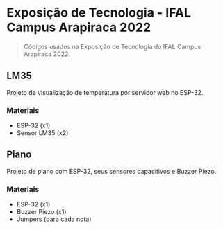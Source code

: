 # Exposição de Tecnologia - IFAL Campus Arapiraca 2022

> Códigos usados na Exposição de Tecnologia do IFAL Campus Arapiraca 2022.

## LM35

Projeto de visualização de temperatura por servidor web no ESP-32.  

### Materiais

* ESP-32 (x1)
* Sensor LM35 (x2)

## Piano

Projeto de piano com ESP-32, seus sensores capacitivos e Buzzer Piezo.

### Materiais

* ESP-32 (x1)
* Buzzer Piezo (x1)
* Jumpers (para cada nota)
